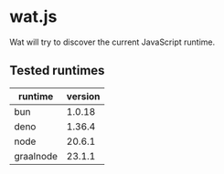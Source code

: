 # wat.js

Wat will try to discover the current JavaScript runtime.

## Tested runtimes

| runtime | version |
|---|---|
| bun | 1.0.18 |
| deno | 1.36.4 |
| node | 20.6.1 |
| graalnode | 23.1.1 |
